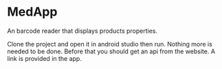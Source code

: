 # MedApp

An barcode reader that displays products properties.

Clone the project and open it in android studio then run. Nothing more is needed to be done. Before that you should get an api from the website. A link is provided in the app.
